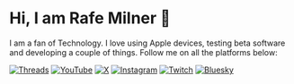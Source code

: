 

# Hi, I am Rafe Milner 👋  
I am a fan of Technology. I love using Apple devices, testing beta software and developing a couple of things. Follow me on all the platforms below:


[![Threads](https://img.shields.io/badge/-Threads-black?style=for-the-badge&logo=threads&logoColor=white)](https://www.threads.net/@milnerrafe)
[![YouTube](https://img.shields.io/badge/-YouTube-black?style=for-the-badge&logo=youtube&logoColor=white)](https://www.youtube.com/channel/UCHv-0ggNFHm16LWs-ID3xKw)
[![X](https://img.shields.io/badge/-X-black?style=for-the-badge&logo=x&logoColor=white)](https://x.com/milnerrafe)
[![Instagram](https://img.shields.io/badge/-Instagram-black?style=for-the-badge&logo=instagram&logoColor=white)](https://www.instagram.com/milnerrafe)
[![Twitch](https://img.shields.io/badge/-Twitch-black?style=for-the-badge&logo=twitch&logoColor=white)](https://www.twitch.tv/milnerrafe)
[![Bluesky](https://img.shields.io/badge/-Bluesky-black?style=for-the-badge&logo=Bluesky&logoColor=white)](https://bsky.app/milnerrafe)


